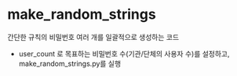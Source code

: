 # make_random_strings
간단한 규칙의 비밀번호 여러 개를 일괄적으로 생성하는 코드

- user_count 로 목표하는 비밀번호 수(기관/단체의 사용자 수)를 설정하고, make_random_strings.py를 실행